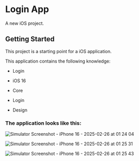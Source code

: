 # Login App

A new iOS project.

## Getting Started

This project is a starting point for a iOS application.

This application contains the following knowledge:


- Login

- iOS 16

- Core

- Login

- Design

### The application looks like this:

![Simulator Screenshot - iPhone 16 - 2025-02-26 at 01 24 04](https://github.com/user-attachments/assets/3828e77a-affa-4cfb-bfce-82dd24fce2f3)

![Simulator Screenshot - iPhone 16 - 2025-02-26 at 01 25 31](https://github.com/user-attachments/assets/1e02da46-b2f4-4d12-8022-4a7ed63ebd9b)

![Simulator Screenshot - iPhone 16 - 2025-02-26 at 01 25 43](https://github.com/user-attachments/assets/0cf3aeb9-d698-4c92-a39a-413123936dbb)

